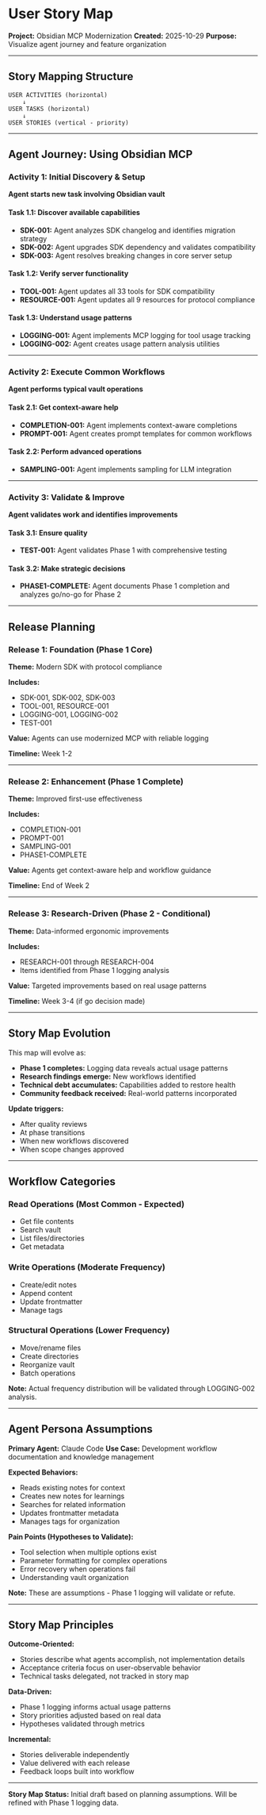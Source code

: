 # User Story Map

**Project:** Obsidian MCP Modernization
**Created:** 2025-10-29
**Purpose:** Visualize agent journey and feature organization

---

## Story Mapping Structure

```
USER ACTIVITIES (horizontal)
    ↓
USER TASKS (horizontal)
    ↓
USER STORIES (vertical - priority)
```

---

## Agent Journey: Using Obsidian MCP

### Activity 1: Initial Discovery & Setup

**Agent starts new task involving Obsidian vault**

#### Task 1.1: Discover available capabilities
- **SDK-001:** Agent analyzes SDK changelog and identifies migration strategy
- **SDK-002:** Agent upgrades SDK dependency and validates compatibility
- **SDK-003:** Agent resolves breaking changes in core server setup

#### Task 1.2: Verify server functionality
- **TOOL-001:** Agent updates all 33 tools for SDK compatibility
- **RESOURCE-001:** Agent updates all 9 resources for protocol compliance

#### Task 1.3: Understand usage patterns
- **LOGGING-001:** Agent implements MCP logging for tool usage tracking
- **LOGGING-002:** Agent creates usage pattern analysis utilities

---

### Activity 2: Execute Common Workflows

**Agent performs typical vault operations**

#### Task 2.1: Get context-aware help
- **COMPLETION-001:** Agent implements context-aware completions
- **PROMPT-001:** Agent creates prompt templates for common workflows

#### Task 2.2: Perform advanced operations
- **SAMPLING-001:** Agent implements sampling for LLM integration

---

### Activity 3: Validate & Improve

**Agent validates work and identifies improvements**

#### Task 3.1: Ensure quality
- **TEST-001:** Agent validates Phase 1 with comprehensive testing

#### Task 3.2: Make strategic decisions
- **PHASE1-COMPLETE:** Agent documents Phase 1 completion and analyzes go/no-go for Phase 2

---

## Release Planning

### Release 1: Foundation (Phase 1 Core)
**Theme:** Modern SDK with protocol compliance

**Includes:**
- SDK-001, SDK-002, SDK-003
- TOOL-001, RESOURCE-001
- LOGGING-001, LOGGING-002
- TEST-001

**Value:** Agents can use modernized MCP with reliable logging

**Timeline:** Week 1-2

---

### Release 2: Enhancement (Phase 1 Complete)
**Theme:** Improved first-use effectiveness

**Includes:**
- COMPLETION-001
- PROMPT-001
- SAMPLING-001
- PHASE1-COMPLETE

**Value:** Agents get context-aware help and workflow guidance

**Timeline:** End of Week 2

---

### Release 3: Research-Driven (Phase 2 - Conditional)
**Theme:** Data-informed ergonomic improvements

**Includes:**
- RESEARCH-001 through RESEARCH-004
- Items identified from Phase 1 logging analysis

**Value:** Targeted improvements based on real usage patterns

**Timeline:** Week 3-4 (if go decision made)

---

## Story Map Evolution

This map will evolve as:
- **Phase 1 completes:** Logging data reveals actual usage patterns
- **Research findings emerge:** New workflows identified
- **Technical debt accumulates:** Capabilities added to restore health
- **Community feedback received:** Real-world patterns incorporated

**Update triggers:**
- After quality reviews
- At phase transitions
- When new workflows discovered
- When scope changes approved

---

## Workflow Categories

### Read Operations (Most Common - Expected)
- Get file contents
- Search vault
- List files/directories
- Get metadata

### Write Operations (Moderate Frequency)
- Create/edit notes
- Append content
- Update frontmatter
- Manage tags

### Structural Operations (Lower Frequency)
- Move/rename files
- Create directories
- Reorganize vault
- Batch operations

**Note:** Actual frequency distribution will be validated through LOGGING-002 analysis.

---

## Agent Persona Assumptions

**Primary Agent:** Claude Code
**Use Case:** Development workflow documentation and knowledge management

**Expected Behaviors:**
- Reads existing notes for context
- Creates new notes for learnings
- Searches for related information
- Updates frontmatter metadata
- Manages tags for organization

**Pain Points (Hypotheses to Validate):**
- Tool selection when multiple options exist
- Parameter formatting for complex operations
- Error recovery when operations fail
- Understanding vault organization

**Note:** These are assumptions - Phase 1 logging will validate or refute.

---

## Story Map Principles

**Outcome-Oriented:**
- Stories describe what agents accomplish, not implementation details
- Acceptance criteria focus on user-observable behavior
- Technical tasks delegated, not tracked in story map

**Data-Driven:**
- Phase 1 logging informs actual usage patterns
- Story priorities adjusted based on real data
- Hypotheses validated through metrics

**Incremental:**
- Stories deliverable independently
- Value delivered with each release
- Feedback loops built into workflow

---

**Story Map Status:** Initial draft based on planning assumptions. Will be refined with Phase 1 logging data.

